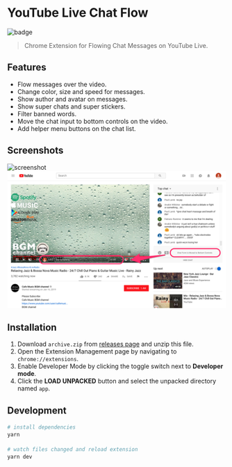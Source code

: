 # YouTube Live Chat Flow

![badge](https://github.com/fiahfy/youtube-live-chat-flow/workflows/Web%20Extension%20CI/badge.svg)

> Chrome Extension for Flowing Chat Messages on YouTube Live.

## Features

- Flow messages over the video.
- Change color, size and speed for messages.
- Show author and avatar on messages.
- Show super chats and super stickers.
- Filter banned words.
- Move the chat input to bottom controls on the video.
- Add helper menu buttons on the chat list.

## Screenshots

![screenshot](.github/img/screenshot1.gif)
![screenshot](.github/img/screenshot2.png)

## Installation

1. Download `archive.zip` from [releases page](https://github.com/fiahfy/youtube-live-chat-flow/releases) and unzip this file.
2. Open the Extension Management page by navigating to `chrome://extensions`.
3. Enable Developer Mode by clicking the toggle switch next to **Developer mode**.
4. Click the **LOAD UNPACKED** button and select the unpacked directory named `app`.

## Development

```bash
# install dependencies
yarn

# watch files changed and reload extension
yarn dev
```
